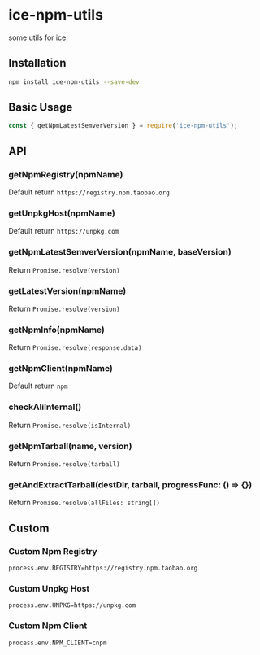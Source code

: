 # ice-npm-utils

some utils for ice.

## Installation

```bash
npm install ice-npm-utils --save-dev
```

## Basic Usage

```js
const { getNpmLatestSemverVersion } = require('ice-npm-utils');
```

## API

### getNpmRegistry(npmName)

Default return `https://registry.npm.taobao.org`

### getUnpkgHost(npmName)

Default return `https://unpkg.com`

### getNpmLatestSemverVersion(npmName, baseVersion)

Return `Promise.resolve(version)`

### getLatestVersion(npmName)

Return `Promise.resolve(version)`

### getNpmInfo(npmName)

Return `Promise.resolve(response.data)`

### getNpmClient(npmName)

Default return `npm`

### checkAliInternal()

Return `Promise.resolve(isInternal)`

### getNpmTarball(name, version)

Return `Promise.resolve(tarball)`

### getAndExtractTarball(destDir, tarball, progressFunc: () => {})

Return `Promise.resolve(allFiles: string[])`

## Custom

### Custom Npm Registry

```
process.env.REGISTRY=https://registry.npm.taobao.org
```

### Custom Unpkg Host

```
process.env.UNPKG=https://unpkg.com
```

### Custom Npm Client

```
process.env.NPM_CLIENT=cnpm
```